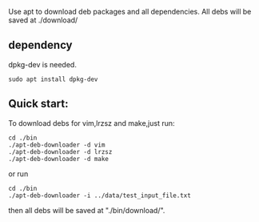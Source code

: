 Use apt to download deb packages and all dependencies.
All debs will be saved at ./download/
## dependency
dpkg-dev is needed.

```shell
sudo apt install dpkg-dev
```

## Quick start:
To download debs for vim,lrzsz and make,just run:

```shell
cd ./bin
./apt-deb-downloader -d vim
./apt-deb-downloader -d lrzsz
./apt-deb-downloader -d make
```

or run

```shell
cd ./bin
./apt-deb-downloader -i ../data/test_input_file.txt
```
then all debs will be saved at "./bin/download/".
